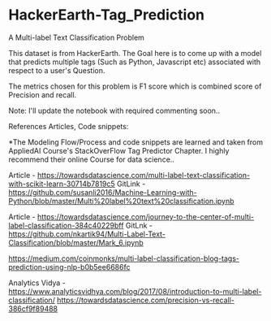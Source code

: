 # HackerEarth-Tag_Prediction
A Multi-label Text Classification Problem

This dataset is from HackerEarth. The Goal here is to come up with a model that predicts multiple tags (Such as Python, Javascript etc) associated with respect to a user's Question. 


The metrics chosen for this problem is F1 score which is combined score of Precision and recall.


Note: I'll update the notebook with required commenting soon..


References Articles, Code snippets: 

*The Modeling Flow/Process and code snippets are learned and taken from AppliedAI Course's StackOverFlow Tag Predictor Chapter. I highly recommend their online Course for data science..  

Article - https://towardsdatascience.com/multi-label-text-classification-with-scikit-learn-30714b7819c5
GitLink - https://github.com/susanli2016/Machine-Learning-with-Python/blob/master/Multi%20label%20text%20classification.ipynb

Article - https://towardsdatascience.com/journey-to-the-center-of-multi-label-classification-384c40229bff 
GitLnk  - https://github.com/nkartik94/Multi-Label-Text-Classification/blob/master/Mark_6.ipynb

https://medium.com/coinmonks/multi-label-classification-blog-tags-prediction-using-nlp-b0b5ee6686fc

Analytics Vidya - https://www.analyticsvidhya.com/blog/2017/08/introduction-to-multi-label-classification/
https://towardsdatascience.com/precision-vs-recall-386cf9f89488
